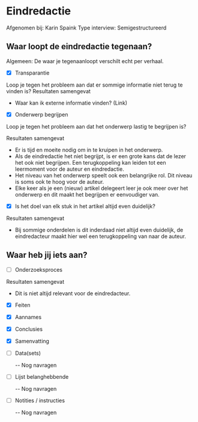 # Eindredactie

Afgenomen bij: Karin Spaink Type interview: Semigestructureerd

## Waar loopt de eindredactie tegenaan?

Algemeen: De waar je tegenaanloopt verschilt echt per verhaal.

* [x] Transparantie

Loop je tegen het probleem aan dat er sommige informatie niet terug te vinden is? Resultaten samengevat

* Waar kan ik externe informatie vinden? \(Link\)
* [x] Onderwerp begrijpen

Loop je tegen het probleem aan dat het onderwerp lastig te begrijpen is?

Resultaten samengevat

* Er is tijd en moeite nodig om in te kruipen in het onderwerp.
* Als de eindredactie het niet begrijpt, is er een grote kans dat de lezer het ook niet begrijpen. Een terugkoppeling kan leiden tot een leermoment voor de auteur en eindredactie.
* Het niveau van het onderwerp speelt ook een belangrijke rol. Dit niveau is soms ook te hoog voor de auteur.
* Elke keer als je een \(nieuw\) artikel delegeert leer je ook meer over het onderwerp en dit maakt het begrijpen er eenvoudiger van.
* [x] Is het doel van elk stuk in het artikel altijd even duidelijk?

Resultaten samengevat

* Bij sommige onderdelen is dit inderdaad niet altijd even duidelijk, de eindredacteur maakt hier wel een terugkoppeling van naar de auteur.

## Waar heb jij iets aan?

* [ ] Onderzoeksproces

Resultaten samengevat

* Dit is niet altijd relevant voor de eindredacteur.
* [x] Feiten
* [x] Aannames
* [x] Conclusies
* [x] Samenvatting
* [ ] Data\(sets\)

  -- Nog navragen

* [ ] Lijst belanghebbende

  -- Nog navragen

* [ ] Notities / instructies

  -- Nog navragen


